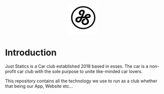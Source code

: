 <p align="center">
  <img width="100" height="100" src="https://github.com/GenesisCoast/Just-Statics/blob/master/logo.jpg"/>
</p>

# Introduction

Just Statics is a Car club established 2018 based in essex. The car is a non-profit car club with the sole purpose to unite like-minded car lovers.

This repository contains all the technology we use to run as a club whether that being our App, Website etc...

